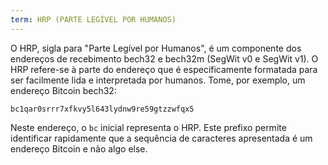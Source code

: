 ```yaml
---
term: HRP (PARTE LEGÍVEL POR HUMANOS)
---
```


O HRP, sigla para "Parte Legível por Humanos", é um componente dos endereços de recebimento bech32 e bech32m (SegWit v0 e SegWit v1). O HRP refere-se à parte do endereço que é especificamente formatada para ser facilmente lida e interpretada por humanos. Tome, por exemplo, um endereço Bitcoin bech32:

```text
bc1qar0srrr7xfkvy5l643lydnw9re59gtzzwfqx5
```

Neste endereço, o `bc` inicial representa o HRP. Este prefixo permite identificar rapidamente que a sequência de caracteres apresentada é um endereço Bitcoin e não algo else.